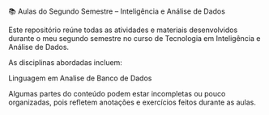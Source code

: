 📚 Aulas do Segundo Semestre – Inteligência e Análise de Dados

Este repositório reúne todas as atividades e materiais desenvolvidos durante o meu segundo semestre no curso de Tecnologia em Inteligência e Análise de Dados.

As disciplinas abordadas incluem:

Linguagem em Analise de Banco de Dados

Algumas partes do conteúdo podem estar incompletas ou pouco organizadas, pois refletem anotações e exercícios feitos durante as aulas.
